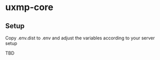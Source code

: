 # uxmp-core

## Setup

Copy .env.dist to .env and adjust the variables according to your server setup

TBD
